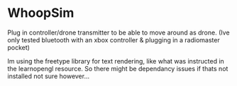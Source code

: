 # WhoopSim

Plug in controller/drone transmitter to be able to move around as drone.
(Ive only tested bluetooth with an xbox controller & plugging in a radiomaster 
pocket)

Im using the freetype library for text rendering, like what was instructed in the
learnopengl resource. So there might be dependancy issues if thats not installed
not sure however...
